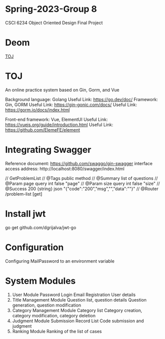 # Spring-2023-Group 8

CSCI 6234 Object Oriented Design Final Project

# Deom

[TOJ](http://124.221.199.57/dist/#/questionList)

# TOJ

An online practice system based on Gin, Gorm, and Vue

Background language: Golang
Useful Link: https://go.dev/doc/
Framework: Gin, GORM
Useful Link: https://gin-gonic.com/docs/
Useful Link: https://gorm.io/docs/index.html

Front-end framework: Vue, ElementUI
Useful Link: https://vuejs.org/guide/introduction.html
Useful Link: https://github.com/ElemeFE/element

# Integrating Swagger

Reference document: https://github.com/swaggo/gin-swagger interface access address: http://localhost:8080/swagger/index.html

// GetProblemList
// @Tags public method
// @Summary list of questions
// @Param page query int false "page"
// @Param size query int false "size"
// @Success 200 {string} json "{"code":"200","msg","","data":""}"
// @Router /problem-list [get]

# Install jwt

go get github.com/dgrijalva/jwt-go

# Configuration

Configuring MailPassword to an environment variable

# System Modules

1. User Module
   Password Login
   Email Registration
   User details
2. Title Management Module
   Question list, question details
   Question generation, question modification
3. Category Management Module
   Category list
   Category creation, category modification, category deletion
4. Judgment Module
   Submission Record List
   Code submission and judgment
5. Ranking Module
   Ranking of the list of cases
